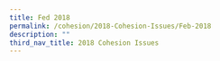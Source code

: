 ```yaml
---
title: Fed 2018
permalink: /cohesion/2018-Cohesion-Issues/Feb-2018
description: ""
third_nav_title: 2018 Cohesion Issues
---
```

